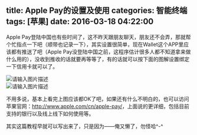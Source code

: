 title: Apple Pay的设置及使用
categories: 智能终端
tags: [苹果]
date: 2016-03-18 04:22:00
---
<p>Apple Pay登陆中国也有些时间了，这不昨天跟朋友聊天，朋友还不会弄，那就帮个忙指点一下吧（顺带也记录一下），其实设置很简单，现在Wallet这个APP里应该都有推送了吧（Apple Pay没登陆中国之前，这程序估计很多人都不知道拿来做什么用的），没收到推收的话就要再等等了，有的话就可以按下面的图解设置绑定一下信用卡就可以了。</p><p><img src="https://cdn.uu126.cn/wp-content/uploads/2016/03/applepay01.png" alt="请输入图片描述" title="请输入图片描述"><br /><img src="https://cdn.uu126.cn/wp-content/uploads/2016/03/applepay02.png" alt="请输入图片描述" title="请输入图片描述"> </p><p>不用多说，基本上看完上图应该都OK了吧，如果还有什么不明白的，也可以访问苹果官网：<a href="http://www.apple.com/cn/apple-pay/"><a href="http://www.apple.com/cn/apple-pay/">http://www.apple.com/cn/apple-pay/</a></a>，上面说的更详细，包括目前支持的银行以及线上线下如何使用等。</p><p>其实这篇教程早就可以写出来了，只是因为——俺又懒了，勿怪哈^-^</p>